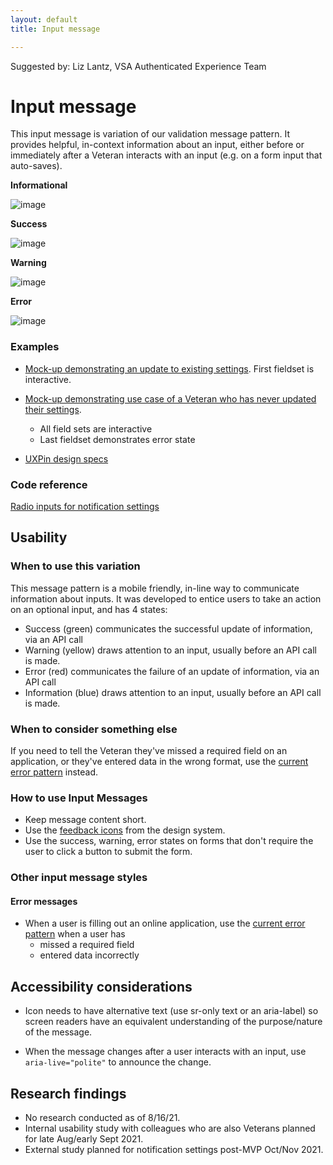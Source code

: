 ```yaml
---
layout: default
title: Input message

---
```


Suggested by: Liz Lantz, VSA Authenticated Experience Team


# Input message

This input message is variation of our validation message pattern. It provides helpful, in-context information about an input, either before or immediately after a Veteran interacts with an input (e.g. on a form input that auto-saves). 

**Informational**

![image](https://github.com/department-of-veterans-affairs/vets-design-system-documentation/blob/master/src/_experimental-design/assets/input-message-info.png)

**Success**

![image](https://github.com/department-of-veterans-affairs/vets-design-system-documentation/blob/master/src/_experimental-design/assets/input-message-success.png)

**Warning**

![image](https://github.com/department-of-veterans-affairs/vets-design-system-documentation/blob/master/src/_experimental-design/assets/input-message-warning.png)

**Error**

![image](https://github.com/department-of-veterans-affairs/vets-design-system-documentation/blob/master/src/_experimental-design/assets/input-message-error.png)

### Examples

- [Mock-up demonstrating an update to existing settings](https://preview.uxpin.com/51ca6ecd7ddaf2ceaf75f94e2b2ccbed2a193f6d#/pages/141106818/simulate/sitemap?mode=i). First fieldset is interactive.
- [Mock-up demonstrating use case of a Veteran who has never updated their settings](https://preview.uxpin.com/51ca6ecd7ddaf2ceaf75f94e2b2ccbed2a193f6d#/pages/140948867/simulate/sitemap?mode=i).
  - All field sets are interactive
  - Last fieldset demonstrates error state

- [UXPin design specs](https://preview.uxpin.com/ed1067b8f73e8f3501bc476bb03bb4b46a261a39#/pages//simulate/no-panels)

### Code reference

[Radio inputs for notification settings]([https://github.com/department-of-veterans-affairs/vets-website/blob/master/src/app[…\]e/components/notification-settings/NotificationRadioButtons.jsx](https://github.com/department-of-veterans-affairs/vets-website/blob/master/src/applications/personalization/profile/components/notification-settings/NotificationRadioButtons.jsx))

## Usability 

### When to use this variation

This message pattern is a mobile friendly, in-line way to communicate information about inputs. It was developed to entice users to take an action on an optional input, and has 4 states:

- Success (green) communicates the successful update of information, via an API call
- Warning (yellow) draws attention to an input, usually before an API call is made.
- Error (red) communicates the failure of an update of information, via an API call
- Information (blue)  draws attention to an input, usually before an API call is made.

### When to consider something else

If you need to tell the Veteran they've missed a required field on an application, or they've entered data in the wrong format, use the [current error pattern](https://design.va.gov/storybook/?path=/docs/components-radiobuttons--error) instead.

### How to use Input Messages

- Keep message content short.
- Use the [feedback icons](https://design.va.gov/design/icons#feedback) from the design system.
- Use the success, warning, error states on forms that don't require the user to click a button to submit the form.

### Other input message styles

#### Error messages 

- When a user is filling out an online application, use the [current error pattern](https://design.va.gov/storybook/?path=/docs/components-radiobuttons--error) when a user has 
  - missed a required field
  - entered data incorrectly

## Accessibility considerations

- Icon needs to have alternative text (use sr-only text or an aria-label) so screen readers have an equivalent understanding of the purpose/nature of the message.

- When the message changes after a user interacts with an input, use `aria-live="polite"` to announce the change.

## Research findings 

- No research conducted as of 8/16/21.
- Internal usability study with colleagues who are also Veterans planned for late Aug/early Sept 2021.
- External study planned for notification settings post-MVP Oct/Nov 2021.
